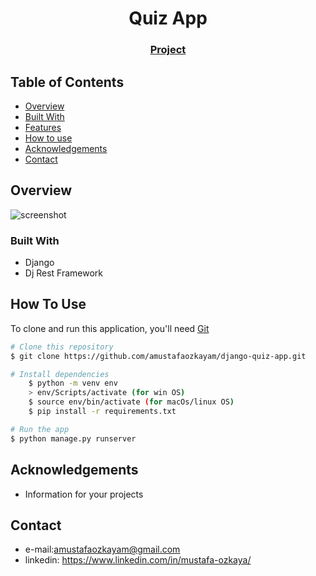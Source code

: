 <!-- Please update value in the {}  -->

<h1 align="center">Quiz App</h1>


<div align="center">
  <h3>
    <a href="https://django-quizz-app.herokuapp.com/">
      Project 
    </a>
     
  
  </h3>
</div>

<!-- TABLE OF CONTENTS -->

## Table of Contents

- [Overview](#overview)
- [Built With](#built-with)
- [Features](#features)
- [How to use](#how-to-use)
- [Acknowledgements](#acknowledgements)
- [Contact](#contact)

<!-- OVERVIEW -->

## Overview
![screenshot](Animation.gif)

### Built With

<!-- This section should list any major frameworks that you built your project using. Here are a few examples.-->

- Django
- Dj Rest Framework


## How To Use

<!-- This is an example, please update according to your application -->

To clone and run this application, you'll need [Git](https://github.com/amustafaozkayam/django-quiz-app.git) 
```bash
# Clone this repository
$ git clone https://github.com/amustafaozkayam/django-quiz-app.git

# Install dependencies
    $ python -m venv env
    > env/Scripts/activate (for win OS)
    $ source env/bin/activate (for macOs/linux OS)
    $ pip install -r requirements.txt

# Run the app
$ python manage.py runserver
```

## Acknowledgements
- Information for your projects

## Contact
- e-mail:amustafaozkayam@gmail.com
- linkedin: https://www.linkedin.com/in/mustafa-ozkaya/
